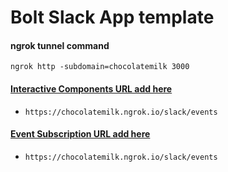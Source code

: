 # Bolt Slack App template

#### ngrok tunnel command

`ngrok http -subdomain=chocolatemilk 3000`

#### [Interactive Components URL add here](https://api.slack.com/apps/ANPG45QKY/interactive-messages?)

- `https://chocolatemilk.ngrok.io/slack/events`

#### [Event Subscription URL add here](https://api.slack.com/apps/ANPG45QKY/event-subscriptions?)

- `https://chocolatemilk.ngrok.io/slack/events`

